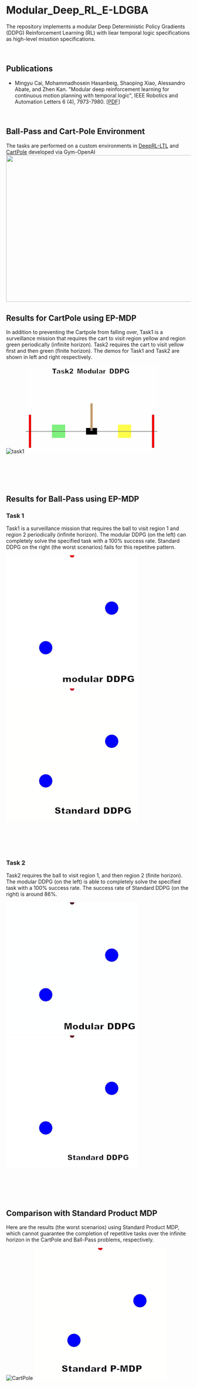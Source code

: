 # Modular_Deep_RL_E-LDGBA

The repository implements a modular Deep Deterministic Policy Gradients (DDPG) Reinforcement Learning (RL) with liear temporal logic specifications as high-level misstion specifications. 

<br>

## Publications
* Mingyu Cai, Mohammadhosein Hasanbeig, Shaoping Xiao, Alessandro Abate, and Zhen Kan. "Modular deep reinforcement learning for continuous motion planning with temporal logic", IEEE Robotics and Automation Letters 6 (4), 7973-7980. [[PDF]](https://arxiv.org/pdf/2102.12855.pdf)

<br>

## Ball-Pass and Cart-Pole Environment
The tasks are performed on a custom environments in [DeepRL-LTL](https://github.com/RickyMexx/DeepRL-LTL) and [CartPole](https://gym.openai.com/envs/CartPole-v0/) developed via Gym-OpenAI
<img src="https://github.com/mingyucai/Modular_Deep_RL_E-LDGBA/blob/main/Images/Ball-Pass%20and%20CartPole_environment.jpg" width="800" height="400" >
<br>

## Results for CartPole using EP-MDP
In addition to preventing the Cartpole from falling over, Task1 is a surveillance mission that requires the cart to visit  region yellow and region green periodically (infinite horizon). Task2 requires the cart to visit yellow first and then green (finite horizon). The demos for Task1 and Task2 are shown in left and right respectively.

![task1](/Images/Task1_CartPole.gif)
![task2](/Images/Task2_CartPole.gif)

<br><br>

<br>

## Results for Ball-Pass using EP-MDP

### Task 1
Task1 is a surveillance mission that requires the ball to visit region 1 and region 2 periodically (infinite horizon). The modular DDPG (on the left) can completely solve the specified task with a 100% success rate. Standard DDPG on the right (the worst scenarios) fails for this repetitve pattern. 

![Modular](/Images/Task1_modular.gif)
![Standard](/Images/Task1_standard.gif)

<br><br>

<br>

### Task 2
Task2 requires the ball to visit region 1, and then region 2 (finite horizon). The modular DDPG (on the left) is able to completely solve the specified task with a 100% success rate. The success rate of Standard DDPG (on the right) is around 86%. 

![Modular](/Images/Tas2_modular.gif)
![Standard](/Images/Task2_standard.gif)

<br><br>

<br>

## Comparison with Standard Product MDP
Here are the results (the worst scenarios) using Standard Product MDP, which cannot guarantee the completion of repetitive tasks over the infinite horizon in the CartPole and Ball-Pass problems, respectively.


![CartPole](/Images/CartPole_P-MDP.gif)
![Bass-pass](/Images/Ball-pass_P-MDP.gif)

<br><br>

<br>
